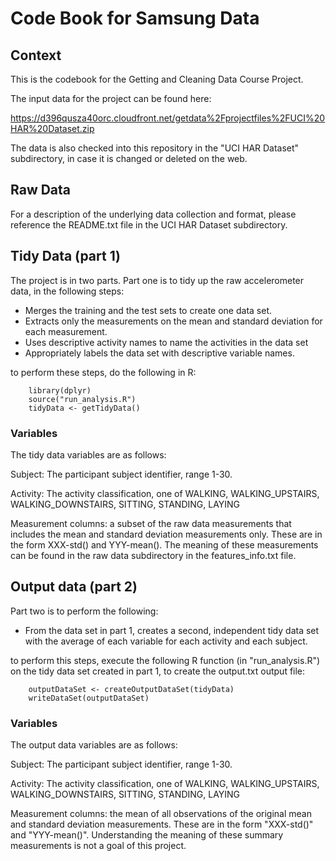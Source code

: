 # Code Book for Samsung Data

## Context
This is the codebook for the Getting and Cleaning Data Course Project.

The input data for the project can be found here:

https://d396qusza40orc.cloudfront.net/getdata%2Fprojectfiles%2FUCI%20HAR%20Dataset.zip

The data is also checked into this repository in the "UCI HAR Dataset" subdirectory, in case it is changed or deleted on the web.

## Raw Data
For a description of the underlying data collection and format, please reference the README.txt file in the UCI HAR Dataset subdirectory.

## Tidy Data (part 1)
The project is in two parts.  Part one is to tidy up the raw accelerometer data, in the following steps:
- Merges the training and the test sets to create one data set.
- Extracts only the measurements on the mean and standard deviation for each measurement.
- Uses descriptive activity names to name the activities in the data set
- Appropriately labels the data set with descriptive variable names.

to perform these steps, do the following in R:
```
    library(dplyr)
    source("run_analysis.R")
    tidyData <- getTidyData()
```

### Variables
The tidy data variables are as follows:

Subject:  The participant subject identifier, range 1-30.

Activity:  The activity classification, one of WALKING, WALKING_UPSTAIRS, WALKING_DOWNSTAIRS, SITTING, STANDING, LAYING

Measurement columns: a subset of the raw data measurements that includes the mean and standard deviation measurements only.  These are in
the form XXX-std() and YYY-mean().  The meaning of these measurements can be found in the raw data subdirectory in the features_info.txt file.


## Output data (part 2)
Part two is to perform the following:
- From the data set in part 1, creates a second, independent tidy data set with the average of each variable for each activity and each subject.

to perform this steps, execute the following R function (in "run_analysis.R") on the tidy data set created in part 1, to create the output.txt output file:

```
    outputDataSet <- createOutputDataSet(tidyData)
    writeDataSet(outputDataSet)
```

### Variables
The output data variables are as follows:

Subject:  The participant subject identifier, range 1-30.

Activity:  The activity classification, one of WALKING, WALKING_UPSTAIRS, WALKING_DOWNSTAIRS, SITTING, STANDING, LAYING

Measurement columns: the mean of all observations of the original mean and standard deviation measurements.  These are in
the form "XXX-std()" and "YYY-mean()".  Understanding the meaning of these summary measurements is not a goal of this project.